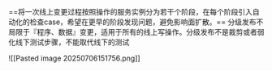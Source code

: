 ==将一次线上变更过程按照操作的服务实例分为若干个阶段，在每个阶段引入自动化的检查case，希望在更早的阶段发现问题，避免影响面扩散。== 分级发布不局限于『程序、数据』变更，适用于所有的线上写操作。分级发布不是裁剪或者弱化线下测试步骤，不能取代线下的测试

![[Pasted image 20250706151756.png]]